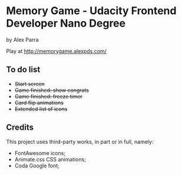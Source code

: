 # Memory Game - Udacity Frontend Developer Nano Degree

by Alex Parra


Play at http://memorygame.alexpds.com/


## To do list
- ~~Start screen~~
- ~~Game finished: show congrats~~
- ~~Game finished: freeze timer~~
- ~~Card flip animations~~
- ~~Extended list of icons~~


## Credits
This project uses third-party works, in part or in full, namely:
- FontAwesome icons;
- Animate.css CSS animations;
- Coda Google font;
